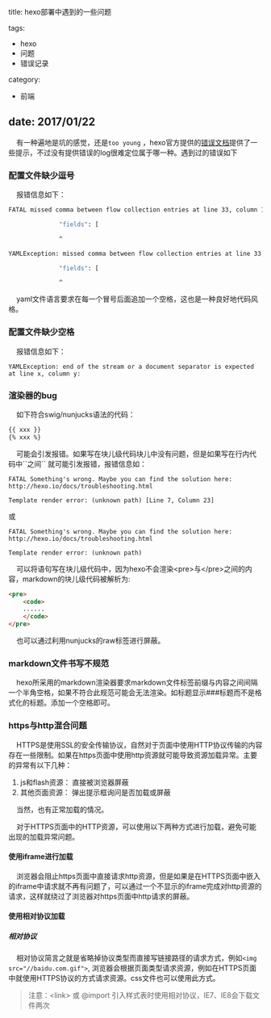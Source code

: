 title: hexo部署中遇到的一些问题

tags: 
 - hexo
 - 问题
 - 错误记录

category: 
 - 前端

date: 2017/01/22
---


&nbsp;&nbsp;&nbsp;&nbsp;有一种遍地是坑的感觉，还是``too young`` ，hexo官方提供的[错误文档](https://hexo.io/docs/troubleshooting.html)提供了一些提示，不过没有提供错误的log很难定位属于哪一种。遇到过的错误如下
<!--more-->
### 配置文件缺少逗号

&nbsp;&nbsp;&nbsp;&nbsp;报错信息如下：

```sh
FATAL missed comma between flow collection entries at line 33, column 11:

              "fields": [

              ^

YAMLException: missed comma between flow collection entries at line 33, column 11:

              "fields": [

              ^
```

&nbsp;&nbsp;&nbsp;&nbsp;yaml文件语言要求在每一个冒号后面追加一个空格，这也是一种良好地代码风格。

### 配置文件缺少空格

&nbsp;&nbsp;&nbsp;&nbsp;报错信息如下：

```shell
YAMLException: end of the stream or a document separator is expected at line x, column y:
```



### 渲染器的bug

&nbsp;&nbsp;&nbsp;&nbsp;如下符合swig/nunjucks语法的代码：

```scss
{{ xxx }}
{% xxx %}
```

&nbsp;&nbsp;&nbsp;&nbsp;可能会引发报错。如果写在块儿级代码块儿中没有问题，但是如果写在行内代码中\`\`之间\`\`  就可能引发报错，报错信息如：

```log
FATAL Something's wrong. Maybe you can find the solution here: http://hexo.io/docs/troubleshooting.html

Template render error: (unknown path) [Line 7, Column 23]
```

或

```log
FATAL Something's wrong. Maybe you can find the solution here: http://hexo.io/docs/troubleshooting.html

Template render error: (unknown path)
```

&nbsp;&nbsp;&nbsp;&nbsp;可以将语句写在块儿级代码中，因为hexo不会渲染&lt;pre&gt;与&lt;/pre&gt;之间的内容，markdown的块儿级代码被解析为:

```html
<pre>
	<code>
	......
	</code>
</pre>
```
&nbsp;&nbsp;&nbsp;&nbsp;也可以通过利用nunjucks的raw标签进行屏蔽。


### markdown文件书写不规范

&nbsp;&nbsp;&nbsp;&nbsp;hexo所采用的markdown渲染器要求markdown文件标签前缀与内容之间间隔一个半角空格，如果不符合此规范可能会无法渲染。如标题显示###标题而不是格式化的标题。添加一个空格即可。

### https与http混合问题

&nbsp;&nbsp;&nbsp;&nbsp;HTTPS是使用SSL的安全传输协议，自然对于页面中使用HTTP协议传输的内容存在一些限制。如果在https页面中使用http资源就可能导致资源加载异常。主要的异常有以下几种：
1. js和flash资源： 直接被浏览器屏蔽
2. 其他页面资源： 弹出提示框询问是否加载或屏蔽

&nbsp;&nbsp;&nbsp;&nbsp;当然，也有正常加载的情况。

&nbsp;&nbsp;&nbsp;&nbsp;对于HTTPS页面中的HTTP资源，可以使用以下两种方式进行加载，避免可能出现的加载异常问题。

#### 使用iframe进行加载

&nbsp;&nbsp;&nbsp;&nbsp;浏览器会阻止https页面中直接请求http资源，但是如果是在HTTPS页面中嵌入的iframe中请求就不再有问题了，可以通过一个不显示的iframe完成对http资源的请求，这样就绕过了浏览器对https页面中http请求的屏蔽。

#### 使用相对协议加载

##### 相对协议

&nbsp;&nbsp;&nbsp;&nbsp;相对协议简言之就是省略掉协议类型而直接写链接路径的请求方式，例如``<img src="//baidu.com.gif">``, 浏览器会根据页面类型请求资源，例如在HTTPS页面中就使用HTTPS协议的方式请求资源。css文件也可以使用此方式。

> 注意：&lt;link&gt; 或 @import 引入样式表时使用相对协议，IE7、IE8会下载文件两次